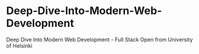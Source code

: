 # Deep-Dive-Into-Modern-Web-Development
Deep Dive Into Modern Web Development - Full Stack Open from University of Helsinki
